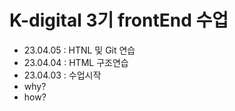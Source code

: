 # K-digital 3기 frontEnd 수업
+ 23.04.05 : HTNL 및 Git 연습
+ 23.04.04 : HTML 구조연습
+ 23.04.03 : 수업시작
+ why?
+ how?